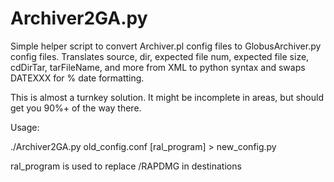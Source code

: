 # Archiver2GA.py

Simple helper script to convert Archiver.pl config files to GlobusArchiver.py config files.  Translates source, dir, expected file num, expected file size, cdDirTar, tarFileName, and more from XML to python syntax and swaps DATEXXX for % date formatting.

This is almost a turnkey solution.   It might be incomplete in areas, but should get you 90%+ of the way there.

Usage:
			
./Archiver2GA.py old_config.conf [ral_program] > new_config.py

ral_program is used to replace /RAPDMG in destinations

